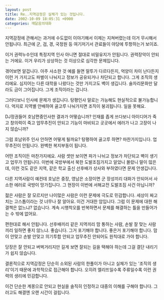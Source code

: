 ```yaml
---
layout: post
title: Re..지역감정은 실체가 있는 것입니다.
date: 2002-10-09 18:05:31 +0900
categories: 깨달음의대화
---
```

지역감정에 관해서는 과거에 수도없이 이야기해서 이제는 지쳐버렸는데 이거 무시해서 안됩니다. 최근에 군, 검, 경, 국정원 등 여기저기서 관료들이 야당에 투항하는거 보이죠.
  

  
이거 권력누수인데 특정지역 인사 아니면 절대로 비밀유지가 안됩니다. 권력장악이 안되는 거에요. 이거 우리가 상상하는 것 이상으로 심각한 문제입니다.
  

  
겪어보면 알겁니다. 아주 사소한 것 예를 들면 말투가 다르다든지, 억양이 차이 난다든지 이런 거 가지고도 파벌이 나눠지고 정보가 공유되거나 차단되고 합니다. 그게 조직의 생리에요. 심지어는 다른 대학을 나왔다는 것만 가지고도 벽이 생깁니다. 술자리문화만 달라도 금이 그어집니다. 그게 조직이라는 겁니다.
  

  
그러다보니 인사에 문제가 생깁니다. 탕평인사 말로는 가능해도 현실적으로 불가능합니다. 억지로 지역별 안배하여 골고루 나눠가지면 조직이 붕괴됩니다. 일을 못해요.
  

  
DJ정권들어 호남편중인사한 결과가 어떻습니까? 인재를 좁게 쓰다보니 아이디어가 죽고 창의력이 죽고 업무추진이 안되고 기능이 마비되고 곳곳에서 에러가 나고 고장이 나지 않습니까?
  

  
그럼 호남위주 인사 안하면 어떻게 될까요? 탕평하여 골고루 하면? 마찬가지입니다. 업무추진이 안됩니다. 완벽한 복지부동이 됩니다.
  

  
어떤 조직이든 마찬가지에요. 사람 셋만 보이면 파가 나뉘고 정보가 차단되고 벽이 생기고 업무가 안됩니다. 이번에 국방부에서 북한 도발조짐가지고 알았니 몰랐니 말이 많은데, 이런 것도 같은 지역, 같은 학교 출신 선후배가 상사와 부하였다면 문제 안생깁니다.
  

  
다른 지역사람이 예컨데 호남은 중장, 영남은 소장이면 군 장성끼리 대화가 안되어서 사소한 에러로 국방이 망가집니다. 그 현장이 이번에 서해교전 도발조짐 사건 아닙니까?
  

  
젊은 사람은 잘 모르지만 나이많은 사람은 이런 문제에 극도로 민감합니다. 세상이 짜고치는 고스톱이라는 것 너무나 잘 알아요. 이건 거대한 암입니다. 그럼 이 문제에 대한 해결책은 없느냐? 없습니다. 계속 시행착오를 반복하면서 문제를 해결하는 틀을 만들어가는 수 밖에 없어요.
  

  
편한대로 해서 안됩니다. 선후배끼리 같은 지역끼리 맘 통하는 사람, 손발 잘 맞는 사람끼리 일하면 좋지 않느냐. 좋습니다. 그거 포기해야 합니다. 좋은거 포기해야 합니다. 맘이 안맞고 손발 안맞고 의기투합 안되고 업무추진 안되어도 원칙대로 가야 합니다.
  

  
당장은 잘 안되고 버벅거리지만 길게 보면 잘되는 길을 택해야 하는데 그걸 결단 내리기가 쉽지 않습니다.
  

  

  

  

  
결론적으로 지역감정은 단순히 소외된 사람의 한풀이가 아니고 실체가 있는 '조직의 생리'이기 때문에 과학적으로 접근해야 합니다. 오히려 엘리뜨일수록 주류일수록 이런 권력의 생리에 민감합니다.
  

  
이건 단순한 계몽으로 안되고 현실을 솔직히 인정하고 대중의 이해를 구해야 합니다. 그러고도 해결엔 오랜 시간이 걸립니다.